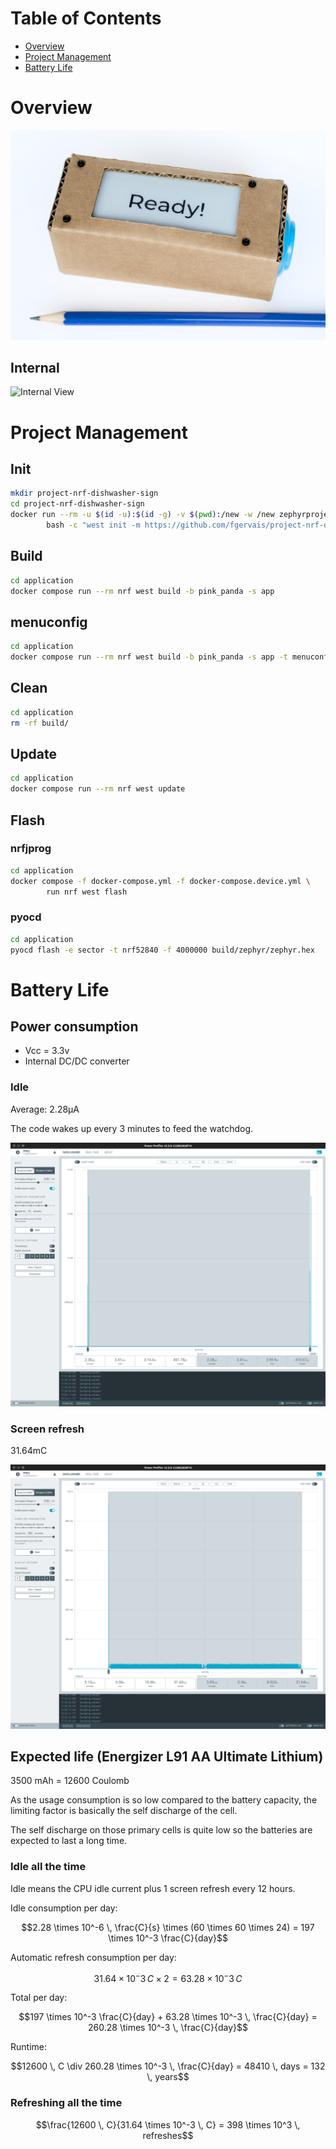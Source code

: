 # Table of Contents

- [Overview](#overview)
- [Project Management](#project-management)
- [Battery Life](#battery-life)

# Overview

![Overview](assets/img/overview.jpg)

## Internal

![Internal View](assets/img/internal-view.jpg)

# Project Management

## Init

```bash
mkdir project-nrf-dishwasher-sign
cd project-nrf-dishwasher-sign
docker run --rm -u $(id -u):$(id -g) -v $(pwd):/new -w /new zephyrprojectrtos/ci:v0.26.6 \
        bash -c "west init -m https://github.com/fgervais/project-nrf-dishwasher-sign.git . && west update"
```

## Build

```bash
cd application
docker compose run --rm nrf west build -b pink_panda -s app
```

## menuconfig

```bash
cd application
docker compose run --rm nrf west build -b pink_panda -s app -t menuconfig
```

## Clean

```bash
cd application
rm -rf build/
```

## Update

```bash
cd application
docker compose run --rm nrf west update
```

## Flash

### nrfjprog
```bash
cd application
docker compose -f docker-compose.yml -f docker-compose.device.yml \
        run nrf west flash
```

### pyocd
```bash
cd application
pyocd flash -e sector -t nrf52840 -f 4000000 build/zephyr/zephyr.hex
```

# Battery Life

## Power consumption

- Vcc = 3.3v
- Internal DC/DC converter

### Idle

Average: 2.28µA

The code wakes up every 3 minutes to feed the watchdog.

![Idle Consumption](assets/img/idle-consumption-dcdc.png)

### Screen refresh

31.64mC

![Screen Refresh](assets/img/screen-refresh.png)

## Expected life (Energizer L91 AA Ultimate Lithium)

3500 mAh = 12600 Coulomb

As the usage consumption is so low compared to the battery capacity, the
limiting factor is basically the self discharge of the cell.

The self discharge on those primary cells is quite low so the batteries are
expected to last a long time.

### Idle all the time

Idle means the CPU idle current plus 1 screen refresh every 12 hours.

Idle consumption per day:
```math
2.28 \times 10^-6 \, \frac{C}{s} \times (60 \times 60 \times 24) = 197 \times 10^-3 \frac{C}{day}
```

Automatic refresh consumption per day:
```math
31.64 \times 10^-3 \, C \times 2 = 63.28 \times 10^-3 \, C
```

Total per day:
```math
197 \times 10^-3 \frac{C}{day} + 63.28 \times 10^-3 \, \frac{C}{day} = 260.28 \times 10^-3 \, \frac{C}{day}
```

Runtime:
```math
12600 \, C \div 260.28 \times 10^-3 \, \frac{C}{day} = 48410 \, days = 132 \, years
```

### Refreshing all the time

```math
\frac{12600 \, C}{31.64 \times 10^-3 \, C} = 398 \times 10^3 \, refreshes
```
